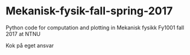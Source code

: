 # Mekanisk-fysik-fall-spring-2017
Python code for computation and plotting in Mekanisk fysikk Fy1001 fall 2017 at NTNU

Kok på eget ansvar
